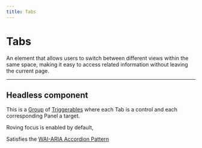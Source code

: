 ```yaml
---
title: Tabs
---
```


<script lang="ts">
  import Demo from "$components/Demo.svelte";
</script>

# Tabs

An element that allows users to switch between different views within the same space, making it easy to access related information without leaving the current page.

<Demo file="./componentDemo.svelte" value="result" />

---

## Headless component

This is a [Group](/mixins/group) of [Triggerables](/mixins/triggerable) where each Tab is a control and each corresponding Panel a target.

Roving focus is enabled by default,

Satisfies the [WAI-ARIA Accordion Pattern](https://www.w3.org/WAI/ARIA/apg/patterns/accordion/)
